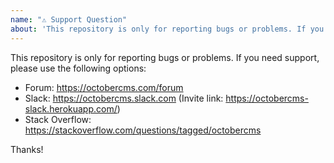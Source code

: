 ```yaml
---
name: "⚠️ Support Question"
about: 'This repository is only for reporting bugs or problems. If you need help, see: https://octobercms.com/support'
---
```


This repository is only for reporting bugs or problems. If you need support, please use the following options:

- Forum: https://octobercms.com/forum
- Slack: https://octobercms.slack.com (Invite link: https://octobercms-slack.herokuapp.com/)
- Stack Overflow: https://stackoverflow.com/questions/tagged/octobercms

Thanks!